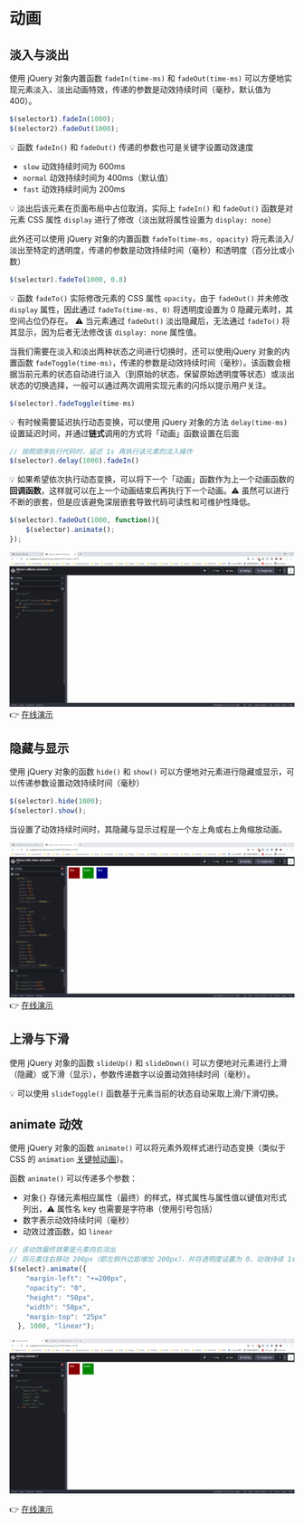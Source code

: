 # 动画

## 淡入与淡出
使用 jQuery 对象内置函数 `fadeIn(time-ms)` 和 `fadeOut(time-ms)` 可以方便地实现元素淡入、淡出动画特效，传递的参数是动效持续时间（毫秒，默认值为 400）。

```js
$(selector1).fadeIn(1000);
$(selector2).fadeOut(1000);
```

:bulb: 函数 `fadeIn()` 和 `fadeOut()` 传递的参数也可是关键字设置动效速度
* `slow` 动效持续时间为 600ms
* `normal` 动效持续时间为 400ms（默认值）
* `fast` 动效持续时间为 200ms

:bulb: 淡出后该元素在页面布局中占位取消，实际上 `fadeIn()` 和 `fadeOut()` 函数是对元素 CSS 属性 `display` 进行了修改（淡出就将属性设置为 `display: none`）

此外还可以使用 jQuery 对象的内置函数 `fadeTo(time-ms, opacity)` 将元素淡入/淡出至特定的透明度，传递的参数是动效持续时间（毫秒）和透明度（百分比或小数）

```js
$(selector).fadeTo(1000, 0.8)
```

:bulb: 函数 `fadeTo()` 实际修改元素的 CSS 属性 `opacity`，由于 `fadeOut()` 并未修改 `display` 属性，因此通过 `fadeTo(time-ms, 0)` 将透明度设置为 0 隐藏元素时，其空间占位仍存在。
:warning: 当元素通过 `fadeOut()` 淡出隐藏后，无法通过 `fadeTo()` 将其显示，因为后者无法修改该 `display: none` 属性值。

当我们需要在淡入和淡出两种状态之间进行切换时，还可以使用jQuery 对象的内置函数 `fadeToggle(time-ms)`，传递的参数是动效持续时间（毫秒）。该函数会根据当前元素的状态自动进行淡入（到原始的状态，保留原始透明度等状态）或淡出状态的切换选择，一般可以通过两次调用实现元素的闪烁以提示用户关注。

```js
$(selector).fadeToggle(time-ms)
```

:bulb: 有时候需要延迟执行动态变换，可以使用 jQuery 对象的方法 `delay(time-ms)` 设置延迟时间，并通过**链式**调用的方式将「动画」函数设置在后面

```js
// 按照顺序执行代码时，延迟 1s 再执行该元素的淡入操作
$(selector).delay(1000).fadeIn()
```

:bulb: 如果希望依次执行动态变换，可以将下一个「动画」函数作为上一个动画函数的**回调函数**，这样就可以在上一个动画结束后再执行下一个动画。:warning: 虽然可以进行不断的嵌套，但是应该避免深层嵌套导致代码可读性和可维护性降低。

```js
$(selector).fadeOut(1000, function(){
    $(selector).animate();
});
```

![jQuery-callback-animation](_v_images/20200328123317381_5974.gif)
:point_right: [在线演示](https://codepen.io/benbinbin/pen/MWwZOJL)

## 隐藏与显示
使用 jQuery 对象的函数 `hide()` 和 `show()` 可以方便地对元素进行隐藏或显示，可以传递参数设置动效持续时间（毫秒）

```js
$(selector).hide(1000);
$(selector).show();
```

当设置了动效持续时间时，其隐藏与显示过程是一个左上角或右上角缩放动画。

![jQuery-hide-show](_v_images/20200328104805464_25241.gif)
:point_right: [在线演示](https://codepen.io/benbinbin/pen/oNXJGwR)

## 上滑与下滑
使用 jQuery 对象的函数 `slideUp()` 和 `slideDown()` 可以方便地对元素进行上滑（隐藏）或下滑（显示），参数传递数字以设置动效持续时间（毫秒）。

:bulb: 可以使用 `slideToggle()` 函数基于元素当前的状态自动采取上滑/下滑切换。

## animate 动效
使用 jQuery 对象的函数 `animate()` 可以将元素外观样式进行动态变换（类似于 CSS 的 `animation` [关键帧动画](https://juejin.im/post/5e6f967b518825492442e717#heading-13)）。

函数 `animate()` 可以传递多个参数：
* 对象`{}` 存储元素相应属性（最终）的样式，样式属性与属性值以键值对形式列出，:warning: 属性名 key 也需要是字符串（使用引号包括）
* 数字表示动效持续时间（毫秒）
* 动效过渡函数，如 `linear`

```js
// 该动效最终效果是元素向右淡出
// 将元素往右移动 200px（即左侧外边距增加 200px），并将透明度设置为 0，动效持续 1s，动效过渡线性匀速进行
$(select).animate({
    "margin-left": "+=200px",
    "opacity": "0",
    "height": "50px",
    "width": "50px",
    "margin-top": "25px"
  }, 1000, "linear");
```

![jQuery-animate](_v_images/20200328120212715_1406.gif)

:point_right: [在线演示](https://codepen.io/benbinbin/pen/xxGmPbK)